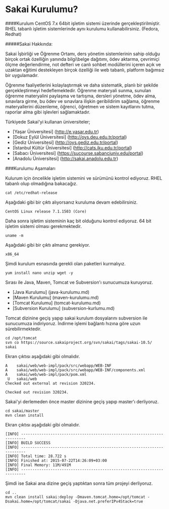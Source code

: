 # Sakai Kurulumu?

####Kurulum CentOS 7.x 64bit işletim sistemi üzerinde gerçekleştirilmiştir. RHEL tabanlı işletim sistemlerinde aynı kurulumu kullanabilirsiniz. (Fedora, Redhat)

#####Sakai Hakkında:

Sakai İşbirliği ve Öğrenme Ortamı, ders yönetim sistemlerinin sahip olduğu birçok ortak özelliğin yanında bilgi\belge dağıtımı, ödev aktarma, çevrimiçi ölçme değerlendirme, not defteri ve canlı sohbet modüllerini içeren açık ve uzaktan eğitimi destekleyen birçok özelliği ile web tabanlı, platform bağımsız bir uygulamadır.

Öğrenme faaliyetlerini kolaylaştırmak ve daha sistematik, planlı bir şekilde gerçekleştirmeyi hedeflemektedir. Öğrenme materyali sunma, sunulan öğrenme materyalini paylaşma ve tartışma, dersleri yönetme, ödev alma, sınavlara girme, bu ödev ve sınavlara ilişkin geribildirim sağlama, öğrenme materyallerini düzenleme, öğrenci, öğretmen ve sistem kayıtlarını tutma, raporlar alma gibi işlevleri sağlamaktadır.

Türkiyede Sakai'yi kullanan üniversiteler;
* [Yaşar Üniversitesi] (http://e.yasar.edu.tr)
* [Dokuz Eylül Üniversitesi] (http://oys.deu.edu.tr/portal)
* [Gediz Üniversitesi] (http://oys.gediz.edu.tr/portal)
* [İstanbul Kültür Üniversitesi] (http://cats.iku.edu.tr/portal)
* [Sabacı Üniversitesi] (https://sucourse.sabanciuniv.edu/portal)
* [Anadolu Üniversitesi] (http://sakai.anadolu.edu.tr)

###Kurulumu Aşamaları

Kulurum için öncelikle işletim sistemini ve sürümünü kontrol ediyoruz. RHEL tabanlı olup olmadığına bakacağız.
```
cat /etc/redhat-release
```
Aşağıdaki gibi bir çıktı alıyorsanız kuruluma devam edebilirsiniz.
```
CentOS Linux release 7.1.1503 (Core)
```
Daha sonra işletim sisteminin kaç bit olduğunu kontrol ediyoruz. 64 bit işletim sistemi olması gerekmektedir.
```
uname -m
```
Aşağıdaki gibi bir çıktı almanız gerekiyor.
```
x86_64
```
Şimdi kurulum esnasında gerekli olan paketleri kurmalıyız. 
```
yum install nano unzip wget -y
```
Sırası ile Java, Maven, Tomcat ve Subversion'ı sunucumuza kuruyoruz.

* [Java Kurulumu] (java-kurulumu.md)
* [Maven Kurulumu] (maven-kurulumu.md)
* [Tomcat Kurulumu] (tomcat-kurulumu.md)
* [Subversion Kurulumu] (subversion-kurlumu.md)

Tomcat dizinine geçiş yapıp sakai kurulum dosyalarını subversion ile sunucumuza indiriyoruz. İndirme işlemi bağlantı hızına göre uzun sürebilirmektedir.
```
cd /opt/tomcat
svn co https://source.sakaiproject.org/svn/sakai/tags/sakai-10.5/ sakai
```
Ekran çıktısı aşağıdaki gibi olmalıdır.

```
A    sakai/web/web-impl/pack/src/webapp/WEB-INF
A    sakai/web/web-impl/pack/src/webapp/WEB-INF/components.xml
A    sakai/web/web-impl/pack/pom.xml
 U   sakai/web
Checked out external at revision 320234.

Checked out revision 320234.
```
Sakai'yi derlemeden önce master dizinine geçiş yapıp master'ı derliyoruz. 
```
cd sakai/master
mvn clean install
```
Ekran çıktısı aşağıdaki gibi olmalıdır.
```
[INFO] ------------------------------------------------------------------------
[INFO] BUILD SUCCESS
[INFO] ------------------------------------------------------------------------
[INFO] Total time: 28.722 s
[INFO] Finished at: 2015-07-22T14:26:09+03:00
[INFO] Final Memory: 11M/491M
[INFO] ------------------------------------------------------------------------
```
Şimdi ise Sakai ana dizine geçiş yaptıktan sonra tüm projeyi derliyoruz.
```
cd ..
mvn clean install sakai:deploy -Dmaven.tomcat.home=/opt/tomcat -Dsakai.home=/opt/tomcat/sakai -Djava.net.preferIPv4Stack=true
```
